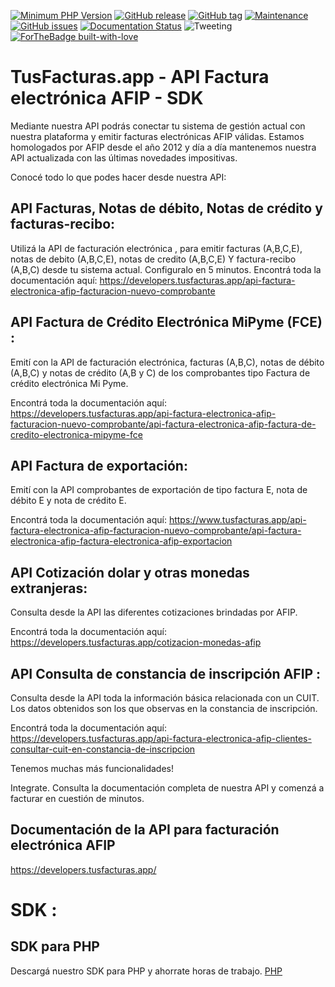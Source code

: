 

[![Minimum PHP Version](https://img.shields.io/badge/php-%3E%3D%207.2-8892BF.svg)](https://php.net/)
[![GitHub release](https://img.shields.io/github/release/Naereen/StrapDown.js.svg)](https://github.com/vousys/tusfacturas/releases/)
[![GitHub tag](https://img.shields.io/github/tag/Naereen/StrapDown.js.svg)](https://github.com/vousys/tusfacturas//tags/)
[![Maintenance](https://img.shields.io/badge/Maintained%3F-yes-green.svg)](https://github.com/vousys/tusfacturas/graphs/commit-activity)
[![GitHub issues](https://img.shields.io/github/issues/Naereen/StrapDown.js.svg)](https://github.com/vousys/tusfacturas/issues/)
[![Documentation Status](https://readthedocs.org/projects/ansicolortags/badge/?version=latest)](https://developers.tusfacturas.app/)
![Tweeting](https://img.shields.io/twitter/url/http/shields.io.svg?style=social)
[![ForTheBadge built-with-love](http://ForTheBadge.com/images/badges/built-with-love.svg)](https://github.com/vousys/tusfacturas/)


# TusFacturas.app - API Factura electrónica AFIP - SDK

Mediante nuestra API podrás conectar tu sistema de gestión actual con nuestra plataforma y emitir facturas electrónicas AFIP válidas. 
Estamos homologados por AFIP desde el año 2012 y día a día mantenemos nuestra API actualizada con las últimas novedades impositivas.

Conocé todo lo que podes hacer desde nuestra API:

## API Facturas, Notas de débito, Notas de crédito y facturas-recibo:
Utilizá la API de facturación electrónica , para emitir facturas (A,B,C,E), notas de debito (A,B,C,E), notas de credito (A,B,C,E) Y factura-recibo (A,B,C) desde tu sistema actual. Configuralo en 5 minutos.
Encontrá toda la documentación aquí: https://developers.tusfacturas.app/api-factura-electronica-afip-facturacion-nuevo-comprobante


## API Factura de Crédito Electrónica MiPyme (FCE) :
Emití con la API de facturación electrónica, facturas (A,B,C), notas de débito (A,B,C) y notas de crédito (A,B y C) de los comprobantes tipo Factura de crédito electrónica Mi Pyme.

Encontrá toda la documentación aquí: https://developers.tusfacturas.app/api-factura-electronica-afip-facturacion-nuevo-comprobante/api-factura-electronica-afip-factura-de-credito-electronica-mipyme-fce


## API Factura de exportación:

Emití con la API comprobantes de exportación de tipo factura E, nota de débito E y nota de crédito E.

Encontrá toda la documentación aquí: https://www.tusfacturas.app/api-factura-electronica-afip-facturacion-nuevo-comprobante/api-factura-electronica-afip-factura-electronica-afip-exportacion


## API Cotización dolar y otras monedas extranjeras:

Consulta desde la API las diferentes cotizaciones brindadas por AFIP.

Encontrá toda la documentación aquí: https://developers.tusfacturas.app/cotizacion-monedas-afip


## API Consulta de constancia de inscripción AFIP :
Consulta desde la API toda la información básica relacionada con un CUIT. Los datos obtenidos son los que observas en la constancia de inscripción.

Encontrá toda la documentación aquí: https://developers.tusfacturas.app/api-factura-electronica-afip-clientes-consultar-cuit-en-constancia-de-inscripcion


Tenemos muchas más funcionalidades!

Integrate. Consulta la documentación completa de nuestra API y comenzá a facturar en cuestión de minutos.

## Documentación de la API para facturación electrónica AFIP 
https://developers.tusfacturas.app/

# SDK :

## SDK para PHP 
Descargá nuestro SDK para PHP y ahorrate horas de trabajo.
[PHP](https://github.com/vousys/tusfacturas/tree/master/php)

